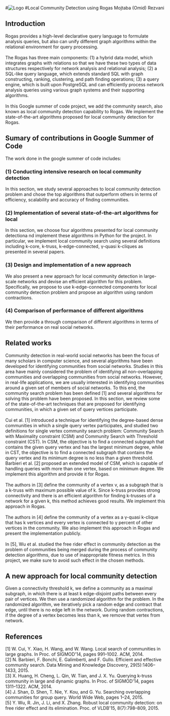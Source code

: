 #![Logo](https://cecs.anu.edu.au/sites/default/files/styles/anu_doublenarrow_440_scale/public/images/rogas-web.jpg?itok=JfEfhc1_)
#Local Community Detection using Rogas
Mojtaba (Omid) Rezvani

## Introduction
Rogas provides a high-level declarative query language to 
formulate analysis queries, but also can unify different graph algorithms 
within the relational environment for query processing.
<br>
<br>
The Rogas has three main components: (1) a hybrid data model, which 
integrates graphs with relations so that we have these two types of data 
structures respectively for network analysis and relational analysis; 
(2) a SQL-like query language, which extends standard SQL with 
graph constructing, ranking, clustering, and path finding operations; 
(3) a query engine, which is built upon PostgreSQL and can efficiently 
process network analysis queries using various graph systems and 
their supporting algorithms.
<br>
<br>
In this Google summer of code project, we add the community search, also 
known as local community detection capability to Rogas. We implement the 
state-of-the-art algorithms proposed for local community detection for 
Rogas.


## Sumary of contributions in Google Summer of Code
The work done in the google summer of code includes: 
### (1) Conducting intensive research on local community detection
In this section, we study several approaches to local community
detection problem and chose the top algorithms that outperform others
in terms of efficiency, scalability and accuracy of finding communities.
### (2) Implementation of several state-of-the-art algorithms for local
In this section, we choose four algorithms presented for local community
detectiona nd implement these algorithms in Python for the project. In
particular, we implement local community search using several definitions
including k-core, k-truss, k-edge-connected, &gamma;-quasi k-cliques as
presented in several papers.
### (3) Design and implementation of a new approach
We also present a new approach for local community detection in
large-scale networks and devise an efficient algorithm for this problem.
Specifically, we propose to use k-edge-connected components for local
community detection problem and propose an algorithm using random
contractions.
### (4) Comparison of performance of different algorithms
We then provide a through comparison of different algorithms in terms
of their performance on real social networks.

## Related works
Community detection in real-world social networks has been the focus of 
many scholars in computer science, and several algorithms have been 
developed for identifying communities from social networks. Studies in this 
area have mainly considered the problem of identifying all non-overlapping 
communities and overlapping communities from social networks. However, in 
real-life applications, we are usually interested in identifying communities 
around a given set of members of social networks. To this end, the community 
search problem has been defined [1] and several algorithms for solving this 
problem have been proposed. In this section, we review some of the 
state-of-the-art techniques that are proposed for identifying communities, 
in which a given set of query vertices participate.
<br><br>
Cui et al. [1] introduced a technique for identifying the 
degree-based dense communities in which a single query vertex participates, and 
studied two definitions for single vertex community search problem: Community 
Search with Maximality constraint (CSM) and Community Search with Threshold 
constraint (CST). In CSM, the objective is to find a connected subgraph that 
contains the given query vertex and has the largest minimum degree, while in CST, 
the objective is to find a connected subgraph that contains the query vertex and 
its minimum degree is no less than a given threshold. Barbieri et 
al. [2] proposed an extended model of CSM, which is 
capable of handling queries with more than one vertex, based on minimum degree. 
We implement this algorithm and provide it for Rogas.
<br><br>
The authors in [3] define the community of a vertex v, as a subgraph that is
a k-truss with maximum possible value of k. Since k-truss provides strong
connectivity and there is an efficient algorithm for finding k-trusses of a
network for a given k, this method achieves good results. We implement this
approach in Rogas.
<br><br>
The authors in [4] define the community of a vertex as a &gamma;-quasi k-clique
that has k vertices and every vertex is connected to &gamma; percent of other
vertices in the community. We also implement this approach in Rogas and present
the implementation publicly.
<br><br>
In [5], Wu et al. studied the free rider effect in community 
detection as the problem of communities being merged during the process of 
community detection algorithms, due to use of inappropriate fitness metrics. 
In this project, we make sure to avoid such effect in the chosen methods.

## A new approach for local community detection
Given a connectivity threshold k, we define a community as a maximal subgraph, 
in which there is at least k edge-disjoint paths between every pair of vertices.
We then use a randomized algorithm for the problem. In the randomized algorithm,
we iteratively pick a random edge and contract that edge, until there is no edge
left in the network. During random contractions, if the degree of a vertex
becomes less than k, we remove that vertex from network.

## References
[1] W. Cui, Y. Xiao, H. Wang, and W. Wang. Local search of communities in large graphs. In Proc. of SIGMOD'14, pages 991–1002. ACM, 2014.
<br>
[2] N. Barbieri, F. Bonchi, E. Galimberti, and F. Gullo. Efficient and effective community search. Data Mining and Knowledge Discovery, 29(5):1406–1433, 2015.
<br>
[3] X. Huang, H. Cheng, L. Qin, W. Tian, and J. X. Yu. Querying k-truss community in large and dynamic graphs. In Proc. of SIGMOD'14, pages 1311–1322. ACM, 2014.
<br>
[4] J. Shan, D. Shen, T. Nie, Y. Kou, and G. Yu. Searching overlapping communities for group query. World Wide Web, pages 1–24, 2015.
<br>
[5] Y. Wu, R. Jin, J. Li, and X. Zhang. Robust local community detection: on free rider effect and its elimination. Proc. of VLDB'15, 8(7):798–809, 2015.



